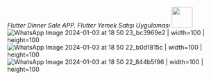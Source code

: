 *Flutter Dinner Sale APP.*
*Flutter Yemek Satışı Uygulaması*
<img src="WhatsApp Image 2024-01-03 at 18 50 23_bf3e19aa" width="48">
![WhatsApp Image 2024-01-03 at 18 50 23_bc3969e2 | width=100 | height=100](https://github.com/Athena65/Dinner_Project_Flutter/assets/41066333/80597b69-44d8-4b90-9d89-62fbefafb7f0)
![WhatsApp Image 2024-01-03 at 18 50 22_b0d1815c | width=100 | height=100](https://github.com/Athena65/Dinner_Project_Flutter/assets/41066333/f3fe8de3-d7d3-4ffe-9771-a145f0274811)
![WhatsApp Image 2024-01-03 at 18 50 22_844b5f96 | width=100 | height=100](https://github.com/Athena65/Dinner_Project_Flutter/assets/41066333/c8e8e4b0-30ba-495f-92fe-0c1775974560)
